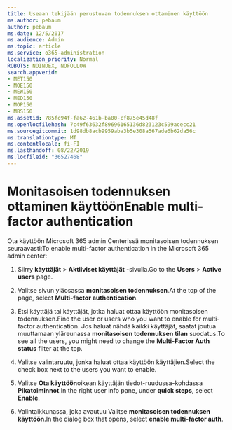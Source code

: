 ```yaml
---
title: Useaan tekijään perustuvan todennuksen ottaminen käyttöön
ms.author: pebaum
author: pebaum
ms.date: 12/5/2017
ms.audience: Admin
ms.topic: article
ms.service: o365-administration
localization_priority: Normal
ROBOTS: NOINDEX, NOFOLLOW
search.appverid:
- MET150
- MOE150
- MEW150
- MED150
- MOP150
- MBS150
ms.assetid: 785fc94f-fa62-461b-ba00-cf875e45d48f
ms.openlocfilehash: 7c49f63632f89696165136d823123c599acecc21
ms.sourcegitcommit: 1d98db8acb9959aba3b5e308a567ade6b62da56c
ms.translationtype: MT
ms.contentlocale: fi-FI
ms.lasthandoff: 08/22/2019
ms.locfileid: "36527468"
---
```

# <a name="enable-multi-factor-authentication"></a><span data-ttu-id="e8e68-102">Monitasoisen todennuksen ottaminen käyttöön</span><span class="sxs-lookup"><span data-stu-id="e8e68-102">Enable multi-factor authentication</span></span>

<span data-ttu-id="e8e68-103">Ota käyttöön Microsoft 365 admin Centerissä monitasoisen todennuksen seuraavasti:</span><span class="sxs-lookup"><span data-stu-id="e8e68-103">To enable multi-factor authentication in the Microsoft 365 admin center:</span></span>

1. <span data-ttu-id="e8e68-104">Siirry **käyttäjät** \> **Aktiiviset käyttäjät** -sivulla.</span><span class="sxs-lookup"><span data-stu-id="e8e68-104">Go to the **Users** \> **Active users** page.</span></span>
    
2. <span data-ttu-id="e8e68-105">Valitse sivun yläosassa **monitasoisen todennuksen**.</span><span class="sxs-lookup"><span data-stu-id="e8e68-105">At the top of the page, select **Multi-factor authentication**.</span></span> 
    
3. <span data-ttu-id="e8e68-106">Etsi käyttäjä tai käyttäjät, jotka haluat ottaa käyttöön monitasoisen todennuksen.</span><span class="sxs-lookup"><span data-stu-id="e8e68-106">Find the user or users who you want to enable for multi-factor authentication.</span></span> <span data-ttu-id="e8e68-107">Jos haluat nähdä kaikki käyttäjät, saatat joutua muuttamaan yläreunassa **monitasoisen todennuksen tilan** suodatus.</span><span class="sxs-lookup"><span data-stu-id="e8e68-107">To see all the users, you might need to change the **Multi-Factor Auth status** filter at the top.</span></span>
    
4. <span data-ttu-id="e8e68-108">Valitse valintaruutu, jonka haluat ottaa käyttöön käyttäjien.</span><span class="sxs-lookup"><span data-stu-id="e8e68-108">Select the check box next to the users you want to enable.</span></span>
    
5.  <span data-ttu-id="e8e68-109">Valitse **Ota käyttöön**oikean käyttäjän tiedot-ruudussa-kohdassa **Pikatoiminnot**.</span><span class="sxs-lookup"><span data-stu-id="e8e68-109">In the right user info pane, under **quick steps**, select **Enable**.</span></span> 
    
6. <span data-ttu-id="e8e68-110">Valintaikkunassa, joka avautuu Valitse **monitasoisen todennuksen käyttöön**.</span><span class="sxs-lookup"><span data-stu-id="e8e68-110">In the dialog box that opens, select **enable multi-factor auth**.</span></span> 
    

